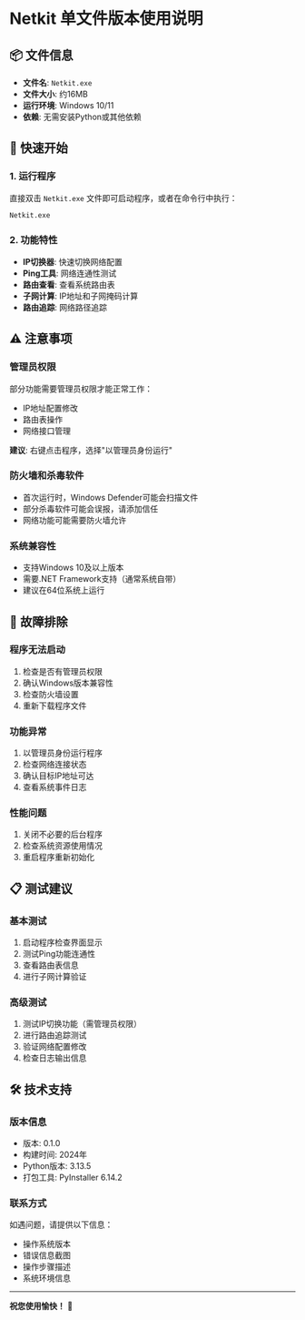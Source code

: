 # Netkit 单文件版本使用说明

## 📦 文件信息
- **文件名**: `Netkit.exe`
- **文件大小**: 约16MB
- **运行环境**: Windows 10/11
- **依赖**: 无需安装Python或其他依赖

## 🚀 快速开始

### 1. 运行程序
直接双击 `Netkit.exe` 文件即可启动程序，或者在命令行中执行：
```bash
Netkit.exe
```

### 2. 功能特性
- **IP切换器**: 快速切换网络配置
- **Ping工具**: 网络连通性测试
- **路由查看**: 查看系统路由表
- **子网计算**: IP地址和子网掩码计算
- **路由追踪**: 网络路径追踪

## ⚠️ 注意事项

### 管理员权限
部分功能需要管理员权限才能正常工作：
- IP地址配置修改
- 路由表操作
- 网络接口管理

**建议**: 右键点击程序，选择"以管理员身份运行"

### 防火墙和杀毒软件
- 首次运行时，Windows Defender可能会扫描文件
- 部分杀毒软件可能会误报，请添加信任
- 网络功能可能需要防火墙允许

### 系统兼容性
- 支持Windows 10及以上版本
- 需要.NET Framework支持（通常系统自带）
- 建议在64位系统上运行

## 🔧 故障排除

### 程序无法启动
1. 检查是否有管理员权限
2. 确认Windows版本兼容性
3. 检查防火墙设置
4. 重新下载程序文件

### 功能异常
1. 以管理员身份运行程序
2. 检查网络连接状态
3. 确认目标IP地址可达
4. 查看系统事件日志

### 性能问题
1. 关闭不必要的后台程序
2. 检查系统资源使用情况
3. 重启程序重新初始化

## 📋 测试建议

### 基本测试
1. 启动程序检查界面显示
2. 测试Ping功能连通性
3. 查看路由表信息
4. 进行子网计算验证

### 高级测试
1. 测试IP切换功能（需管理员权限）
2. 进行路由追踪测试
3. 验证网络配置修改
4. 检查日志输出信息

## 🛠️ 技术支持

### 版本信息
- 版本: 0.1.0
- 构建时间: 2024年
- Python版本: 3.13.5
- 打包工具: PyInstaller 6.14.2

### 联系方式
如遇问题，请提供以下信息：
- 操作系统版本
- 错误信息截图
- 操作步骤描述
- 系统环境信息

---

**祝您使用愉快！** 🎉 